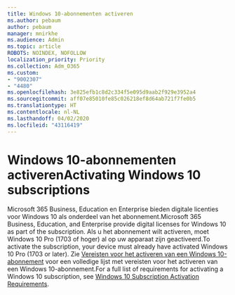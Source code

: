 ```yaml
---
title: Windows 10-abonnementen activeren
ms.author: pebaum
author: pebaum
manager: mnirkhe
ms.audience: Admin
ms.topic: article
ROBOTS: NOINDEX, NOFOLLOW
localization_priority: Priority
ms.collection: Adm_O365
ms.custom:
- "9002307"
- "4480"
ms.openlocfilehash: 3e825efb1c8d2c334f5e095d9aab2f929e3952a4
ms.sourcegitcommit: aff07e85010fe85c026218ef8d64ab721f7fe0b5
ms.translationtype: HT
ms.contentlocale: nl-NL
ms.lasthandoff: 04/02/2020
ms.locfileid: "43116419"
---
```

# <a name="activating-windows-10-subscriptions"></a><span data-ttu-id="fc229-102">Windows 10-abonnementen activeren</span><span class="sxs-lookup"><span data-stu-id="fc229-102">Activating Windows 10 subscriptions</span></span>

<span data-ttu-id="fc229-103">Microsoft 365 Business, Education en Enterprise bieden digitale licenties voor Windows 10 als onderdeel van het abonnement.</span><span class="sxs-lookup"><span data-stu-id="fc229-103">Microsoft 365 Business, Education, and Enterprise provide digital licenses for Windows 10 as part of the subscription.</span></span> <span data-ttu-id="fc229-104">Als u het abonnement wilt activeren, moet Windows 10 Pro (1703 of hoger) al op uw apparaat zijn geactiveerd.</span><span class="sxs-lookup"><span data-stu-id="fc229-104">To activate the subscription, your device must already have activated Windows 10 Pro (1703 or later).</span></span> <span data-ttu-id="fc229-105">Zie [Vereisten voor het activeren van een Windows 10-abonnement](https://docs.microsoft.com/windows/deployment/windows-10-subscription-activation#requirements) voor een volledige lijst met vereisten voor het activeren van een Windows 10-abonnement.</span><span class="sxs-lookup"><span data-stu-id="fc229-105">For a full list of requirements for activating a Windows 10 subscription, see [Windows 10 Subscription Activation Requirements](https://docs.microsoft.com/windows/deployment/windows-10-subscription-activation#requirements).</span></span>
